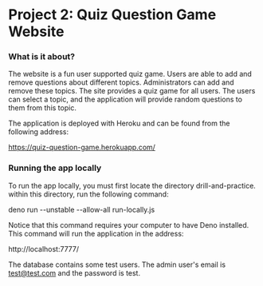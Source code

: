 # Project 2: Quiz Question Game Website


### What is it about?


The website is a fun user supported quiz game. Users are able to add and remove questions about different topics.
Administrators can add and remove these topics. The site provides a quiz game for all users.
The users can select a topic, and the application will provide random questions to them from this topic.

The application is deployed with Heroku and can be found from the following address:

https://quiz-question-game.herokuapp.com/



### Running the app locally


To run the app locally, you must first locate the directory drill-and-practice.
within this directory, run the following command: 

deno run --unstable --allow-all run-locally.js


Notice that this command requires your computer to have Deno installed.
This command will run the application in the address:

http://localhost:7777/

The database contains some test users. The admin user's email is test@test.com and the password is test.
